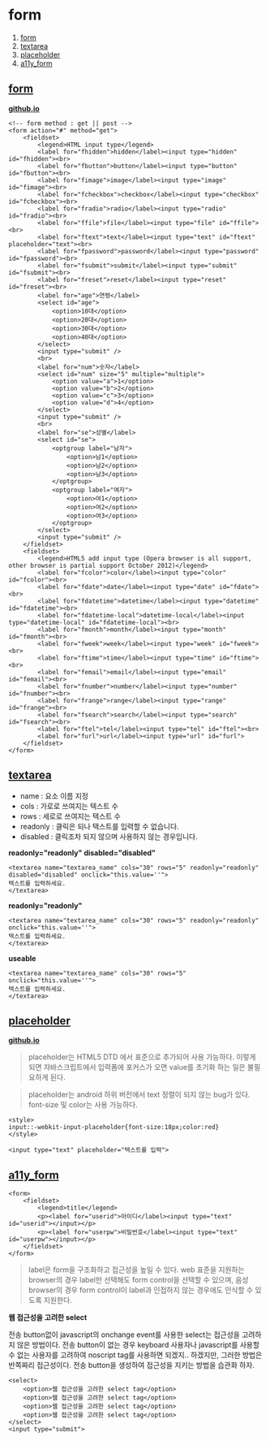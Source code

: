 # form
1. [form](#form)
1. [textarea](#textarea)
1. [placeholder](#placeholder)
1. [a11y_form](#a11y_form)

## <a href="#" name="form">form</a>
**[github.io](http://smilesol85.github.io/html-css/form/form.html "form")**

	<!-- form method : get || post -->
	<form action="#" method="get">
		<fieldset>
			<legend>HTML input type</legend>
			<label for="fhidden">hidden</label><input type="hidden" id="fhidden"><br>
            <label for="fbutton">button</label><input type="button" id="fbutton"><br>
            <label for="fimage">image</label><input type="image" id="fimage"><br>
            <label for="fcheckbox">checkbox</label><input type="checkbox" id="fcheckbox"><br>
            <label for="fradio">radio</label><input type="radio" id="fradio"><br>
            <label for="ffile">file</label><input type="file" id="ffile"><br>
            <label for="ftext">text</label><input type="text" id="ftext" placeholder="text"><br>
            <label for="fpassword">password</label><input type="password" id="fpassword"><br>
            <label for="fsubmit">submit</label><input type="submit" id="fsubmit"><br>
            <label for="freset">reset</label><input type="reset" id="freset"><br>
            <label for="age">연령</label>
            <select id="age">
                <option>10대</option>
                <option>20대</option>
                <option>30대</option>
                <option>40대</option>
            </select>
            <input type="submit" />
            <br>
            <label for="num">숫자</label>
            <select id="num" size="5" multiple="multiple">
                <option value="a">1</option>
                <option value="b">2</option>
                <option value="c">3</option>
                <option value="d">4</option>
            </select>
            <input type="submit" />
            <br>
            <label for="se">성별</label>
            <select id="se">
                <optgroup label="남자">
                    <option>남1</option>
                    <option>남2</option>
                    <option>남3</option>
                </optgroup>
                <optgroup label="여자">
                    <option>여1</option>
                    <option>여2</option>
                    <option>여3</option>
                </optgroup>
            </select>
            <input type="submit" />
		</fieldset>
		<fieldset>
            <legend>HTML5 add input type (Opera browser is all support, other browser is partial support October 2012)</legend>
            <label for="fcolor">color</label><input type="color" id="fcolor"><br>
            <label for="fdate">date</label><input type="date" id="fdate"><br>
            <label for="fdatetime">datetime</label><input type="datetime" id="fdatetime"><br>
            <label for="fdatetime-local">datetime-local</label><input type="datetime-local" id="fdatetime-local"><br>
            <label for="fmonth">month</label><input type="month" id="fmonth"><br>
            <label for="fweek">week</label><input type="week" id="fweek"><br>
            <label for="ftime">time</label><input type="time" id="ftime"><br>
            <label for="femail">email</label><input type="email" id="femail"><br>
            <label for="fnumber">number</label><input type="number" id="fnumber"><br>
            <label for="frange">range</label><input type="range" id="frange"><br>
            <label for="fsearch">search</label><input type="search" id="fsearch"><br>
            <label for="ftel">tel</label><input type="tel" id="ftel"><br>
            <label for="furl">url</label><input type="url" id="furl">
        </fieldset>
	</form>

## <a href="#" name="textarea">textarea</a>
* name : 요소 이름 지정
* cols : 가로로 쓰여지는 텍스트 수
* rows : 세로로 쓰여지는 텍스트 수
* readonly : 클릭은 되나 택스트를 입력할 수 없습니다.
* disabled : 클릭조차 되지 않으며 사용하지 않는 경우입니다.

**readonly="readonly" disabled="disabled"**

	<textarea name="textarea_name" cols="30" rows="5" readonly="readonly" disabled="disabled" onclick="this.value=''">
	텍스트를 입력하세요.
	</textarea>


**readonly="readonly"**

	<textarea name="textarea_name" cols="30" rows="5" readonly="readonly" onclick="this.value=''">
	텍스트를 입력하세요.
	</textarea>

**useable**

	<textarea name="textarea_name" cols="30" rows="5" onclick="this.value=''">
	텍스트를 입력하세요.
	</textarea>


## <a href="#" name="placeholder">placeholder</a>
**[github.io](http://smilesol85.github.io/html-css/form/placeholder.html "placeholder")**

> placeholder는 HTML5 DTD 에서 표준으로 추가되어 사용 가능하다.
> 이렇게 되면 자바스크립트에서 입력폼에 포커스가 오면
> value를 초기화 하는 일은 불필요하게 된다.


> placeholder는 android 하위 버전에서 text 정렬이 되지 않는 bug가 있다.
> font-size 및 color는 사용 가능하다.

	<style>
	input::-webkit-input-placeholder{font-size:18px;color:red}
	</style>

	<input type="text" placeholder="텍스트를 입력">

## <a href="#" name="a11y_form">a11y_form</a>

	<form>
		<fieldset>
			<legend>title</legend>
			<p><label for="userid">아이디</label><input type="text" id="userid"></input></p>
			<p><label for="userpw">비밀번호</label><input type="text" id="userpw"></input></p>
		</fieldset> 
	</form>

> label은 form을 구조화하고 접근성을 높일 수 있다.
	web 표준을 지원하는 browser의 경우 label만 선택해도 form control을 선택할 수 있으며,
	음성 browser의 경우 form control이 label과 인접하지 않는 경우에도 인식할 수 있도록 지원한다.

**웹 접근성을 고려한 select**

전송 button없이 javascript의 onchange event를 사용한 select는 접근성을 고려하지 않은 방법이다.
전송 button이 없는 경우 keyboard 사용자나 javascript를 사용할 수 없는 사용자를 고려하여 noscript tag를 사용하면 되겠지.. 하겠지만, 그러한 방법은 반쪽짜리 접근성이다.
전송 button을 생성하여 접근성을 지키는 방법을 습관화 하자.

	<select>
		<option>웹 접근성을 고려한 select tag</option>
		<option>웹 접근성을 고려한 select tag</option>
		<option>웹 접근성을 고려한 select tag</option>
		<option>웹 접근성을 고려한 select tag</option>
	</select>
	<input type="submit">